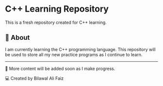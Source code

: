 # C++ Learning Repository

This is a fresh repository created for C++ learning.

## 📘 About
I am currently learning the C++ programming language. This repository will be used to store all my new practice programs as I continue to learn.

---

📌 More content will be added soon as I make progress.

💻 Created by Bilawal Ali Faiz


